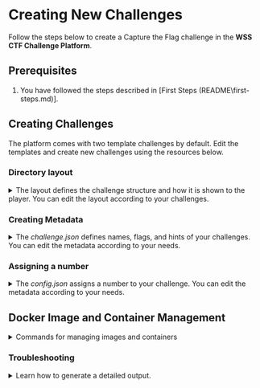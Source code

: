 # Creating New Challenges
Follow the steps below to create a Capture the Flag challenge in the **WSS CTF Challenge Platform**.

## Prerequisites
1. You have followed the steps described in [First Steps (README\first-steps.md)].


## Creating Challenges 
The platform comes with two template challenges by default. Edit the templates and create new challenges using the resources below.

### Directory layout
<details>
<summary>The layout defines the challenge structure and how it is shown to the player. You can edit the layout according to your challenges.</summary>

The default *directory layout* is shown below:
```
wss-ctf/
├── main.go
├── start-challenges (compiled binary)
└── challenges/
    ├── config.json
    └── [challenge-directories]/
        ├── challenge.json
        ├── Dockerfile
        └── [challenge files]
```
</details>

### Creating Metadata
<details>
<summary>The <i>challenge.json</i> defines names, flags, and hints of your challenges. You can edit the metadata according to your needs.</summary>

The default *challenge.json* file is shown below:
```json
{
  "name": "Challenge Name",
  "flag": "FLAG{example}",
  "hints": [
    "First hint - basic guidance",
    "Second hint - more specific",
    "Final hint - very specific"
  ],
  "port": 8080,
  "preface": "Optional introduction text shown before challenge starts",
  "postface": "Optional congratulations text shown after completion"
}
```
1. Add your metadata by editing the fields listed below.
**List of fields:**
- `name` - Defines the display name of the challenge.
- `flag` - Defines the flag used to complete the challenge.
- `hints` (*Optional*) - Defines the array of progressive hints. 
- `port` - Defines the host port to map the challenge containers port to.
- `preface` (*Optional*) - Defines the text shown at start of a challenge.
- `postface` (*Optional*) - Defines the text shown at the end of a challenge.

</details>

### Assigning a number 
<details>
<summary>The <i>config.json</i> assigns a number to your challenge. You can edit the metadata according to your needs.</summary>

> **Important:** Use the same challenge name as used in the `name` field inside the *challenge.json*.

The default *config.json* file is shown below::
```json
{
  "challenges": ["01-first-chal", "02-second-chal"]
}
```
</details>

## Docker Image and Container Management
<details>
<summary>Commands for managing images and containers</summary>

### Command Line Flags
Use the commands below to manage images and containers.

####  `--build`

Use `--build` force a rebuild of all **Docker** images.
  ```bash
  ./start-challenges --build
  ```

#### `--clean` 
Use `--clean` to remove all challenge containers and images.
  ```bash
  ./start-challenges --clean
  ```
**Important information**
- All images are cached after the first build for faster subsequent runs.
- Containers are automatically cleaned up when returning to menu or completing challenges.
</details>

### Troubleshooting
<details>
<summary>Learn how to generate a detailed output.</summary>

Use `--debug` to generate complete output, including **Docker** operations.
#### `--debug` 
  ```bash
  ./start-challenges --debug
  ```
</details>
